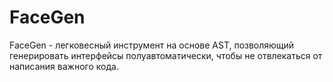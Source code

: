 # FaceGen
FaceGen - легковесный инструмент на основе AST, позволяющий генерировать интерфейсы полуавтоматически, чтобы не отвлекаться от написания важного кода.

